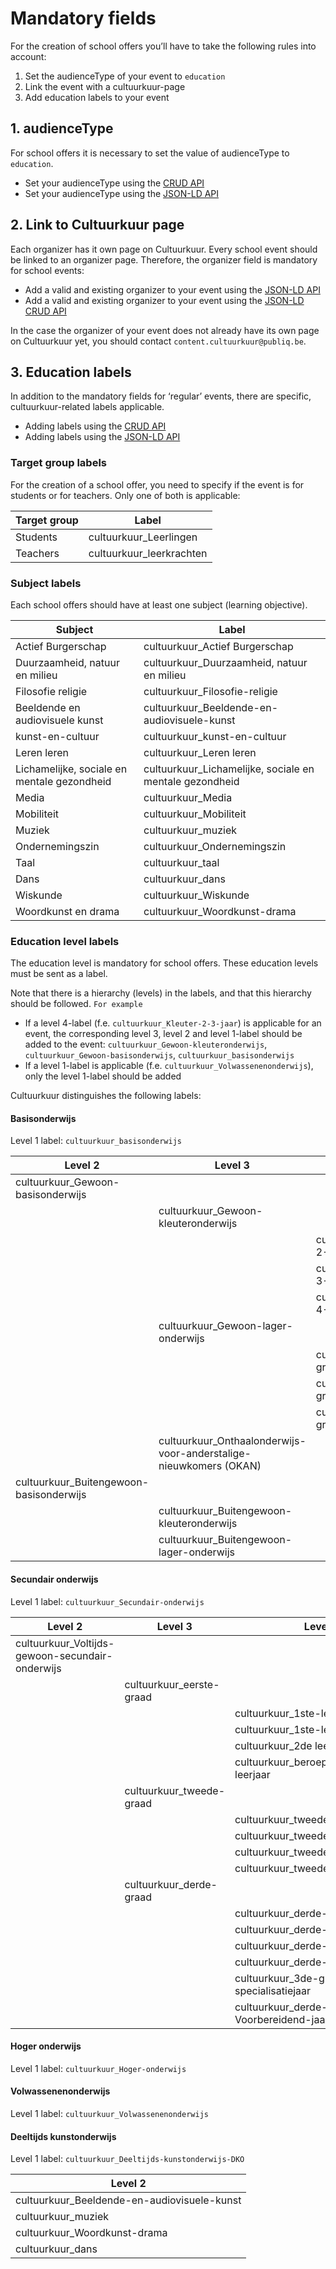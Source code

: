 ---
---
# Mandatory fields

For the creation of school offers you’ll have to take the following rules into account:
1. Set the audienceType of your event to ```education``` 
2. Link the event with a cultuurkuur-page
3. Add education labels to your event

## 1. audienceType
For school offers it is necessary to set the value of audienceType to ```education```.

- Set your audienceType using the [CRUD API](https://documentatie.uitdatabank.be/content/json-ld-crud-api/latest/events/event-audience.html)
- Set your audienceType using the [JSON-LD API](https://documentatie.uitdatabank.be/content/json-ld/latest/events/event-audience.html)

## 2. Link to Cultuurkuur page
Each organizer has it own page on Cultuurkuur. Every school event should be linked to an organizer page. Therefore, the organizer field is mandatory for school events:
- Add a valid and existing organizer to your event using the [JSON-LD API](https://documentatie.uitdatabank.be/content/json-ld/latest/events/event-organizer.html) 
- Add a valid and existing organizer to your event using the [JSON-LD CRUD API](https://documentatie.uitdatabank.be/content/json-ld-crud-api/latest/events/event-organizer.html)

In the case the organizer of your event does not already have its own page on Cultuurkuur yet, you should contact ```content.cultuurkuur@publiq.be```.

## 3. Education labels
In addition to the mandatory fields for ‘regular’ events, there are specific, cultuurkuur-related labels applicable.

- Adding labels using the [CRUD API](https://documentatie.uitdatabank.be/content/json-ld-crud-api/latest/events/event-labels.html)
- Adding labels using the [JSON-LD API](https://documentatie.uitdatabank.be/content/json-ld/latest/events/event-label.html)

### Target group labels
For the creation of a school offer, you need to specify if the event is for students or for teachers. 
Only one of both is applicable:

| Target group | Label | 
| -- | -- | 
| Students | cultuurkuur_Leerlingen | 
| Teachers | cultuurkuur_leerkrachten | 

### Subject labels
Each school offers should have at least one subject (learning objective). 

| Subject | Label | 
| -- | -- | 
| Actief Burgerschap | cultuurkuur_Actief Burgerschap | 
| Duurzaamheid, natuur en milieu | cultuurkuur_Duurzaamheid, natuur en milieu | 
| Filosofie religie | cultuurkuur_Filosofie-religie | 
| Beeldende en audiovisuele kunst | cultuurkuur_Beeldende-en-audiovisuele-kunst | 
| kunst-en-cultuur | cultuurkuur_kunst-en-cultuur | 
| Leren leren | cultuurkuur_Leren leren | 
| Lichamelijke, sociale en mentale gezondheid | cultuurkuur_Lichamelijke, sociale en mentale gezondheid | 
| Media | cultuurkuur_Media | 
| Mobiliteit | cultuurkuur_Mobiliteit | 
| Muziek | cultuurkuur_muziek | 
| Ondernemingszin | cultuurkuur_Ondernemingszin | 
| Taal | cultuurkuur_taal | 
| Dans | cultuurkuur_dans | 
| Wiskunde | cultuurkuur_Wiskunde | 
| Woordkunst en drama | cultuurkuur_Woordkunst-drama | 

### Education level labels
The education level is mandatory for school offers. These education levels must be sent as a label. 

Note that there is a hierarchy (levels) in the labels, and that this hierarchy should be followed.
```For example```
- If a level 4-label (f.e. ```cultuurkuur_Kleuter-2-3-jaar```) is applicable for an event, the corresponding level 3, level 2 and level 1-label should be added to the event: ```cultuurkuur_Gewoon-kleuteronderwijs```, ```cultuurkuur_Gewoon-basisonderwijs```, ```cultuurkuur_basisonderwijs```
- If a level 1-label is applicable (f.e. ```cultuurkuur_Volwassenenonderwijs```), only the level 1-label should be added 


Cultuurkuur distinguishes the following labels:

#### Basisonderwijs

Level 1 label: ```cultuurkuur_basisonderwijs```

| Level 2 | Level 3 | Level 4 |
|--|--|--|
| cultuurkuur_Gewoon-basisonderwijs |  |  |
|  | cultuurkuur_Gewoon-kleuteronderwijs |  |
|  |  | cultuurkuur_Kleuter-2-3-jaar |
|  |  | cultuurkuur_Kleuter-3-4-jaar |
|  |  | cultuurkuur_Kleuter-4-5-jaar |
|  | cultuurkuur_Gewoon-lager-onderwijs |  |
|  |  | cultuurkuur_1ste-graad |
|  |  | cultuurkuur_2de-graad |
|  |  | cultuurkuur_3de-graad |
|  | cultuurkuur_Onthaalonderwijs-voor-anderstalige-nieuwkomers (OKAN) |  |
| cultuurkuur_Buitengewoon-basisonderwijs |  |  |
|  | cultuurkuur_Buitengewoon-kleuteronderwijs |  |
|  | cultuurkuur_Buitengewoon-lager-onderwijs |  |

#### Secundair onderwijs

Level 1 label: ```cultuurkuur_Secundair-onderwijs```

| Level 2 | Level 3 | Level 4 |
|--|--|--|
| cultuurkuur_Voltijds-gewoon-secundair-onderwijs |  |  |
|  | cultuurkuur_eerste-graad |  |
|  |  | cultuurkuur_1ste-leerjaar-A |
|  |  | cultuurkuur_1ste-leerjaar-B |
|  |  | cultuurkuur_2de leerjaar |
|  |  | cultuurkuur_beroepsvoorbereidend-leerjaar |
|  | cultuurkuur_tweede-graad |  |
|  |  | cultuurkuur_tweede-graad-ASO |
|  |  | cultuurkuur_tweede-graad-BSO |
|  |  | cultuurkuur_tweede-graad-KSO |
|  |  | cultuurkuur_tweede-graad-TSO |
|  | cultuurkuur_derde-graad |  |
|  |  | cultuurkuur_derde-graad-ASO |
|  |  | cultuurkuur_derde-graad-BSO |
|  |  | cultuurkuur_derde-graad-KSO |
|  |  | cultuurkuur_derde-graad-TSO |
|  |  | cultuurkuur_3de-graad-BSO-specialisatiejaar |
|  |  | cultuurkuur_derde-graad-Voorbereidend-jaar-HO |


#### Hoger onderwijs

Level 1 label: ```cultuurkuur_Hoger-onderwijs```


#### Volwassenenonderwijs

Level 1 label: ```cultuurkuur_Volwassenenonderwijs```


#### Deeltijds kunstonderwijs

Level 1 label: ```cultuurkuur_Deeltijds-kunstonderwijs-DKO```

| Level 2 |
|--|
| cultuurkuur_Beeldende-en-audiovisuele-kunst |
| cultuurkuur_muziek |
| cultuurkuur_Woordkunst-drama |
| cultuurkuur_dans |
